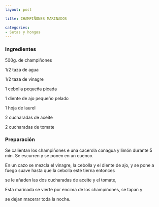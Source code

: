 ```yaml
---
layout: post

title: CHAMPIÑONES MARINADOS

categories:
- Setas y hongos
---
```

<h3>Ingredientes</h3>
500g. de champiñones

1/2 taza de agua

1/2 taza de vinagre

1 cebolla pequeña picada

1 diente de ajo pequeño pelado

1 hoja de laurel

2 cucharadas de aceite

2 cucharadas de tomate

<h3>Preparación</h3>
Se calientan los champiñones e una cacerola conagua y limón durante 5 min. Se escurren y se ponen en un cuenco.

En un cazo se mezcla el vinagre, la cebolla y el diente de ajo, y se pone a fuego suave hasta que la cebolla esté tierna entonces

se le añaden las dos cucharadas de aceite y el tomate,

Esta marinada se vierte por encima de los champiñones, se tapan y

se dejan macerar toda la noche.